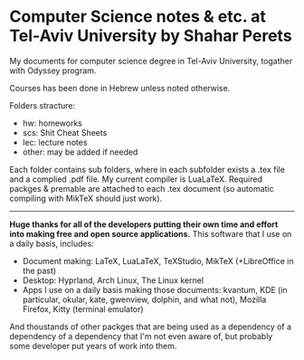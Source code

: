 # Computer Science notes & etc. at Tel-Aviv University by Shahar Perets
My documents for computer science degree in Tel-Aviv University, togather with Odyssey program.

Courses has been done in Hebrew unless noted otherwise.  

Folders stracture: 
- hw: homeworks
- scs: Shit Cheat Sheets
- lec: lecture notes
- other: may be added if needed

Each folder contains sub folders, where in each subfolder exists a .tex file and a complied .pdf file. 
My current compiler is LuaLaTeX. Required packges & premable are attached to each .tex document (so automatic compiling with MikTeX should just work). 

-----

**Huge thanks for all of the developers putting their own time and effort into making free and open source applications.** This software that I use on a daily basis, includes: 
- Document making: LaTeX, LuaLaTeX, TeXStudio, MikTeX (+LibreOffice in the past)
- Desktop: Hyprland, Arch Linux, The Linux kernel
- Apps I use on a daily basis making those documents: kvantum, KDE (in particular, okular, kate, gwenview, dolphin, and what not), Mozilla Firefox, Kitty (terminal emulator)

 And thoustands of other packges that are being used as a dependency of a dependency of a dependency that I'm not even aware of, but probably some developer put years of work into them. 
 
